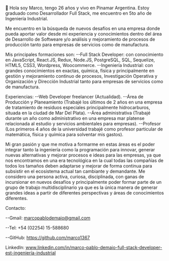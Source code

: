 👋
Hola soy Marco, tengo 26 años y vivo en Pinamar Argentina. Estoy graduado como Desarrollador Full Stack, me encuentro en 5to año de Ingeniería Industrial.

Me encuentro en la búsqueda de nuevos desafíos en una empresa donde pueda aportar valor desde mi experiencia y conocimientos dentro del área de Desarrollo de Softweare y/o análisis y mejoramiento de procesos de producción tanto para empresas de servicios como de manufactura.

Mis principales formaciones son:
--Full Stack Developer: con conocimiento en JavaScript, React.JS, Redux, Node.JS, PostgreSQL, SQL, Sequelize, HTML5, CSS3, Wordpress, Woocommerce.
--Ingeniería Industrial: con grandes conocimientos en exactas, química, física y principalmente en gestión y mejoramiento continuo de procesos, Investigación Operativa y Organización y Dirección Industrial tanto para empresas de servicios como de manufactura.

Experiencias:
--Web Developer freelancer (Actualidad).
--Área de Producción y Planeamiento (Trabajé los últimos de 2 años en una empresa de tratamiento de residuos especiales principalmente hidrocarburos, situada en la ciudad de Mar Del Plata).
--Área administrativa (Trabajé durante un año como administrativo en una empresa mar platense relacionada al estudio y servicios ambientales para empresas).
--Profesor (Los primeros 4 años de la universidad trabajé como profesor particular de matemática, física y química para solventar mis gastos).

Mi gran pasión y que me motiva a formarme en estas áreas es el poder integrar tanto la ingeniería como la programación para innovar, generar nuevas alternativas y mejorar procesos e ideas para las empresas, ya que nos encontramos en una era tecnológica en la cual todas las compañías de todos los tamaños deben adaptarse y mejorar de forma continua para subsistir en el ecosistema actual tan cambiante y demandante.
Me considero una persona activa, curiosa, disciplinada, con ganas de incursionar en nuevos desafíos y principalmente poder formar parte de un grupo de trabajo multidisciplinario ya que es la única manera de generar grandes ideas a partir de diferentes perspectivas y áreas de conocimientos diferentes.

Contacto:

--Gmail: marcopablodemaio@gmail.com

--Tel: +54 (02254) 15-588680

--GitHub: https://github.com/marco1367

LinkedIn: www.linkedin.com/in/marco-pablo-demaio-full-stack-developer-est-ingeniería-industrial

